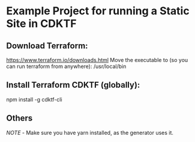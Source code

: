 # Example Project for running a Static Site in CDKTF

## Download Terraform:
https://www.terraform.io/downloads.html
Move the executable to (so you can run terraform from anywhere):
/usr/local/bin

## Install Terraform CDKTF (globally):
npm install -g cdktf-cli

## Others
*NOTE* - Make sure you have yarn installed, as the generator uses it.